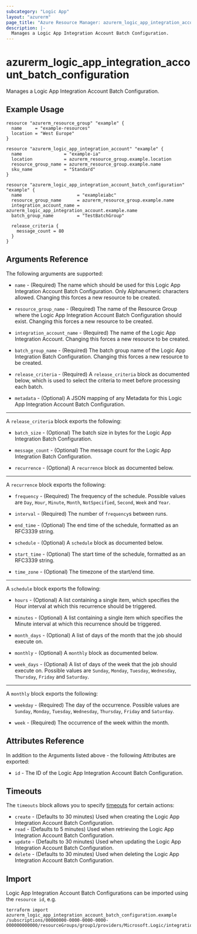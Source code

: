 ```yaml
---
subcategory: "Logic App"
layout: "azurerm"
page_title: "Azure Resource Manager: azurerm_logic_app_integration_account_batch_configuration"
description: |-
  Manages a Logic App Integration Account Batch Configuration.
---
```


# azurerm_logic_app_integration_account_batch_configuration

Manages a Logic App Integration Account Batch Configuration.

## Example Usage

```hcl
resource "azurerm_resource_group" "example" {
  name     = "example-resources"
  location = "West Europe"
}

resource "azurerm_logic_app_integration_account" "example" {
  name                = "example-ia"
  location            = azurerm_resource_group.example.location
  resource_group_name = azurerm_resource_group.example.name
  sku_name            = "Standard"
}

resource "azurerm_logic_app_integration_account_batch_configuration" "example" {
  name                     = "exampleiabc"
  resource_group_name      = azurerm_resource_group.example.name
  integration_account_name = azurerm_logic_app_integration_account.example.name
  batch_group_name         = "TestBatchGroup"

  release_criteria {
    message_count = 80
  }
}
```

## Arguments Reference

The following arguments are supported:

* `name` - (Required) The name which should be used for this Logic App Integration Account Batch Configuration. Only Alphanumeric characters allowed. Changing this forces a new resource to be created.

* `resource_group_name` - (Required) The name of the Resource Group where the Logic App Integration Account Batch Configuration should exist. Changing this forces a new resource to be created.

* `integration_account_name` - (Required) The name of the Logic App Integration Account. Changing this forces a new resource to be created.

* `batch_group_name` - (Required) The batch group name of the Logic App Integration Batch Configuration. Changing this forces a new resource to be created.

* `release_criteria` - (Required) A `release_criteria` block as documented below, which is used to select the criteria to meet before processing each batch.

* `metadata` - (Optional) A JSON mapping of any Metadata for this Logic App Integration Account Batch Configuration.

---

A `release_criteria` block exports the following:

* `batch_size` - (Optional) The batch size in bytes for the Logic App Integration Batch Configuration.

* `message_count` - (Optional) The message count for the Logic App Integration Batch Configuration.

* `recurrence` - (Optional) A `recurrence` block as documented below.

---

A `recurrence` block exports the following:

* `frequency` - (Required) The frequency of the schedule. Possible values are `Day`, `Hour`, `Minute`, `Month`, `NotSpecified`, `Second`, `Week` and `Year`.

* `interval` - (Required) The number of `frequency`s between runs.

* `end_time` - (Optional) The end time of the schedule, formatted as an RFC3339 string.

* `schedule` - (Optional) A `schedule` block as documented below.

* `start_time` - (Optional) The start time of the schedule, formatted as an RFC3339 string.

* `time_zone` - (Optional) The timezone of the start/end time.

---

A `schedule` block exports the following:

* `hours` - (Optional) A list containing a single item, which specifies the Hour interval at which this recurrence should be triggered.

* `minutes` - (Optional) A list containing a single item which specifies the Minute interval at which this recurrence should be triggered.

* `month_days` - (Optional) A list of days of the month that the job should execute on.

* `monthly` - (Optional) A `monthly` block as documented below.

* `week_days` - (Optional) A list of days of the week that the job should execute on. Possible values are `Sunday`, `Monday`, `Tuesday`, `Wednesday`, `Thursday`, `Friday` and `Saturday`.

---

A `monthly` block exports the following:

* `weekday` - (Required) The day of the occurrence. Possible values are `Sunday`, `Monday`, `Tuesday`, `Wednesday`, `Thursday`, `Friday` and `Saturday`.

* `week` - (Required) The occurrence of the week within the month.

## Attributes Reference

In addition to the Arguments listed above - the following Attributes are exported:

* `id` - The ID of the Logic App Integration Account Batch Configuration.

## Timeouts

The `timeouts` block allows you to specify [timeouts](https://www.terraform.io/language/resources/syntax#operation-timeouts) for certain actions:

* `create` - (Defaults to 30 minutes) Used when creating the Logic App Integration Account Batch Configuration.
* `read` - (Defaults to 5 minutes) Used when retrieving the Logic App Integration Account Batch Configuration.
* `update` - (Defaults to 30 minutes) Used when updating the Logic App Integration Account Batch Configuration.
* `delete` - (Defaults to 30 minutes) Used when deleting the Logic App Integration Account Batch Configuration.

## Import

Logic App Integration Account Batch Configurations can be imported using the `resource id`, e.g.

```shell
terraform import azurerm_logic_app_integration_account_batch_configuration.example /subscriptions/00000000-0000-0000-0000-000000000000/resourceGroups/group1/providers/Microsoft.Logic/integrationAccounts/account1/batchConfigurations/batchConfiguration1
```

